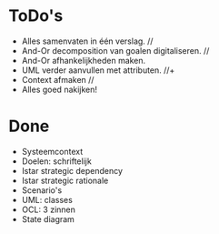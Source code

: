 # ToDo's
* Alles samenvaten in één verslag. //
* And-Or decomposition van goalen digitaliseren. //
* And-Or afhankelijkheden maken. 
* UML verder aanvullen met attributen. //+
* Context afmaken //
* Alles goed nakijken!

# Done
* Systeemcontext
* Doelen: schriftelijk
* Istar strategic dependency
* Istar strategic rationale
* Scenario's
* UML: classes
* OCL: 3 zinnen
* State diagram
